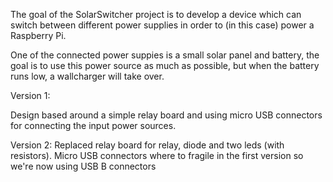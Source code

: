The goal of the SolarSwitcher project is to develop a device which can switch between different power supplies in order to (in this case) power a Raspberry Pi. 

One of the connected power suppies is a small solar panel and battery, the goal is to use this power source as much as possible, but when the battery runs low, a wallcharger will take over.

Version 1:

Design based around a simple relay board and using micro USB connectors for connecting the input power sources.

Version 2:
Replaced relay board for relay, diode and two leds (with resistors). Micro USB connectors where to fragile in the first version so we're now using USB B connectors



